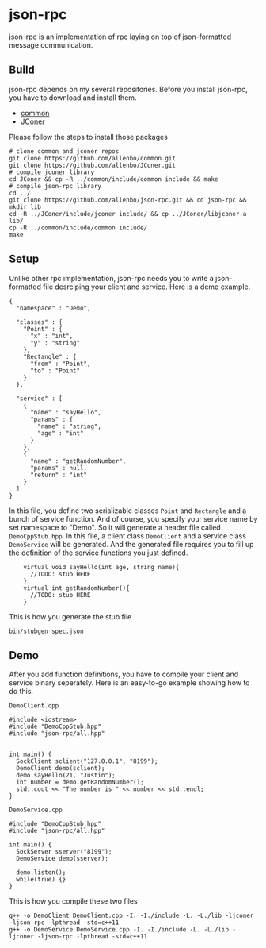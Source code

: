 json-rpc
========

json-rpc is an implementation of rpc laying on top of json-formatted message communication.


## Build
json-rpc depends on my several repositories. Before you install json-rpc, you have to download and install them.

  * [common](https://github.com/allenbo/common.git)
  * [JConer](https://github.com/allenbo/jconer.git)

Please follow the steps to install those packages
```
# clone common and jconer repos
git clone https://github.com/allenbo/common.git
git clone https://github.com/allenbo/JConer.git
# compile jconer library
cd JConer && cp -R ../common/include/common include && make
# compile json-rpc library
cd ../
git clone https://github.com/allenbo/json-rpc.git && cd json-rpc && mkdir lib
cd -R ../JConer/include/jconer include/ && cp ../JConer/libjconer.a lib/
cp -R ../common/include/common include/
make
```

## Setup
Unlike other rpc implementation, json-rpc needs you to write a json-formatted file desrciping your client and service.
Here is a demo example.

```
{
  "namespace" : "Demo",

  "classes" : {
    "Point" : {
      "x" : "int",
      "y" : "string"
    },
    "Rectangle" : {
      "from" : "Point", 
      "to" : "Point"
    }
  },

  "service" : [
    {
      "name" : "sayHello",
      "params" : {
        "name" : "string", 
        "age" : "int"
      }
    }, 
    {
      "name" : "getRandomNumber",
      "params" : null,
      "return" : "int"
    }
  ]
}
```

In this file, you define two serializable classes `Point` and `Rectangle` and a bunch of service function.
And of course, you specify your service name by set namespace to "Demo". So it will generate a header file
called `DemoCppStub.hpp`. In this file, a client class `DemoClient` and a service class `DemoService` will be
generated. And the generated file requires you to fill up the definition of the service functions you just
defined.

```
    virtual void sayHello(int age, string name){
      //TODO: stub HERE
    }
    virtual int getRandomNumber(){
      //TODO: stub HERE
    }
```

This is how you generate the stub file
```
bin/stubgen spec.json
```

## Demo
After you add function definitions, you have to compile your client and service binary seperately.
Here is an easy-to-go example showing how to do this.

```
DemoClient.cpp

#include <iostream>
#include "DemoCppStub.hpp"
#include "json-rpc/all.hpp"


int main() {
  SockClient sclient("127.0.0.1", "8199");
  DemoClient demo(sclient);
  demo.sayHello(21, "Justin");
  int number = demo.getRandomNumber();
  std::cout << "The number is " << number << std::endl;
}
```

```
DemoService.cpp

#include "DemoCppStub.hpp"
#include "json-rpc/all.hpp"

int main() {
  SockServer sserver("8199");
  DemoService demo(sserver);
  
  demo.listen();
  while(true) {}
}
```

This is how you compile these two files
```
g++ -o DemoClient DemoClient.cpp -I. -I./include -L. -L./lib -ljconer -ljson-rpc -lpthread -std=c++11
g++ -o DemoService DemoService.cpp -I. -I./include -L. -L./lib -ljconer -ljson-rpc -lpthread -std=c++11
```
